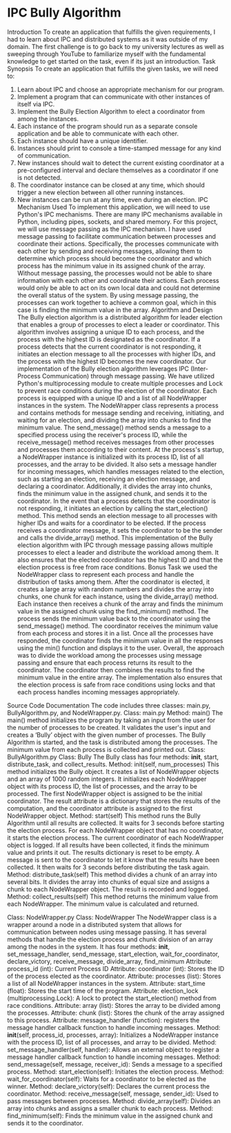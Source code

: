 # IPC Bully Algorithm
 
Introduction
To create an application that fulfills the given requirements, I had to learn about IPC and distributed systems as it was outside of my domain. The first challenge is to go back to my university lectures as well as sweeping through YouTube to familiarize myself with the fundamental knowledge to get started on the task, even if its just an introduction. 
Task Synopsis
To create an application that fulfills the given tasks, we will need to:
1.	Learn about IPC and choose an appropriate mechanism for our program.
2.	Implement a program that can communicate with other instances of itself via IPC.
3.	Implement the Bully Election Algorithm to elect a coordinator from among the instances.
4.	Each instance of the program should run as a separate console application and be able to communicate with each other.
5.	Each instance should have a unique identifier.
6.	Instances should print to console a time-stamped message for any kind of communication.
7.	New instances should wait to detect the current existing coordinator at a pre-configured interval and declare themselves as a coordinator if one is not detected.
8.	The coordinator instance can be closed at any time, which should trigger a new election between all other running instances.
9.	New instances can be run at any time, even during an election.
IPC Mechanism Used
To implement this application, we will need to use Python's IPC mechanisms. There are many IPC mechanisms available in Python, including pipes, sockets, and shared memory. For this project, we will use message passing as the IPC mechanism.
I have used message passing to facilitate communication between processes and coordinate their actions. Specifically, the processes communicate with each other by sending and receiving messages, allowing them to determine which process should become the coordinator and which process has the minimum value in its assigned chunk of the array.
Without message passing, the processes would not be able to share information with each other and coordinate their actions. Each process would only be able to act on its own local data and could not determine the overall status of the system. By using message passing, the processes can work together to achieve a common goal, which in this case is finding the minimum value in the array.
Algorithm and Design
The Bully election algorithm is a distributed algorithm for leader election that enables a group of processes to elect a leader or coordinator. This algorithm involves assigning a unique ID to each process, and the process with the highest ID is designated as the coordinator. If a process detects that the current coordinator is not responding, it initiates an election message to all the processes with higher IDs, and the process with the highest ID becomes the new coordinator.
Our implementation of the Bully election algorithm leverages IPC (Inter-Process Communication) through message passing. We have utilized Python's multiprocessing module to create multiple processes and Lock to prevent race conditions during the election of the coordinator. Each process is equipped with a unique ID and a list of all NodeWrapper instances in the system.
The NodeWrapper class represents a process and contains methods for message sending and receiving, initiating, and waiting for an election, and dividing the array into chunks to find the minimum value. The send_message() method sends a message to a specified process using the receiver's process ID, while the receive_message() method receives messages from other processes and processes them according to their content.
At the process's startup, a NodeWrapper instance is initialized with its process ID, list of all processes, and the array to be divided. It also sets a message handler for incoming messages, which handles messages related to the election, such as starting an election, receiving an election message, and declaring a coordinator. Additionally, it divides the array into chunks, finds the minimum value in the assigned chunk, and sends it to the coordinator.
In the event that a process detects that the coordinator is not responding, it initiates an election by calling the start_election() method. This method sends an election message to all processes with higher IDs and waits for a coordinator to be elected. If the process receives a coordinator message, it sets the coordinator to be the sender and calls the divide_array() method.
This implementation of the Bully election algorithm with IPC through message passing allows multiple processes to elect a leader and distribute the workload among them. It also ensures that the elected coordinator has the highest ID and that the election process is free from race conditions.
Bonus Task
we used the NodeWrapper class to represent each process and handle the distribution of tasks among them. After the coordinator is elected, it creates a large array with random numbers and divides the array into chunks, one chunk for each instance, using the divide_array() method.
Each instance then receives a chunk of the array and finds the minimum value in the assigned chunk using the find_minimum() method. The process sends the minimum value back to the coordinator using the send_message() method.
The coordinator receives the minimum value from each process and stores it in a list. Once all the processes have responded, the coordinator finds the minimum value in all the responses using the min() function and displays it to the user.
Overall, the approach was to divide the workload among the processes using message passing and ensure that each process returns its result to the coordinator. The coordinator then combines the results to find the minimum value in the entire array. The implementation also ensures that the election process is safe from race conditions using locks and that each process handles incoming messages appropriately.


Source Code Documentation
The code includes three classes: main.py, BullyAlgorithm.py, and NodeWrapper.py.
Class: main.py
Method: main()
The main() method initializes the program by taking an input from the user for the number of processes to be created. It validates the user's input and creates a ‘Bully’ object with the given number of processes. The Bully Algorithm is started, and the task is distributed among the processes. The minimum value from each process is collected and printed out.
Class: BullyAlgorithm.py
Class: Bully
The Bully class has four methods: __init__, start, distribute_task, and collect_results.
Method: init(self, num_processes)
This method initializes the Bully object. It creates a list of NodeWrapper objects and an array of 1000 random integers. It initializes each NodeWrapper object with its process ID, the list of processes, and the array to be processed. The first NodeWrapper object is assigned to be the initial coordinator. The result attribute is a dictionary that stores the results of the computation, and the coordinator attribute is assigned to the first NodeWrapper object.
Method: start(self)
This method runs the Bully Algorithm until all results are collected. It waits for 3 seconds before starting the election process. For each NodeWrapper object that has no coordinator, it starts the election process. The current coordinator of each NodeWrapper object is logged. If all results have been collected, it finds the minimum value and prints it out. The results dictionary is reset to be empty. A message is sent to the coordinator to let it know that the results have been collected. It then waits for 3 seconds before distributing the task again.
Method: distribute_task(self)
This method divides a chunk of an array into several bits. It divides the array into chunks of equal size and assigns a chunk to each NodeWrapper object. The result is recorded and logged.
Method: collect_results(self)
This method returns the minimum value from each NodeWrapper. The minimum value is calculated and returned.


Class: NodeWrapper.py
Class: NodeWrapper
The NodeWrapper class is a wrapper around a node in a distributed system that allows for communication between nodes using message passing. It has several methods that handle the election process and chunk division of an array among the nodes in the system.
It has four methods: __init__, set_message_handler, send_message, start_election, wait_for_coordinator, declare_victory, receive_message, divide_array, find_minimum 
Attribute: process_id (int): Current Process ID
Attribute: coordinator (int): Stores the ID of the process elected as the coordinator.
Attribute: processes (list): Stores a list of all NodeWrapper instances in the system.
Attribute: start_time (float): Stores the start time of the program.
Attribute: election_lock (multiprocessing.Lock): A lock to protect the start_election() method from race conditions.
Attribute: array (list): Stores the array to be divided among the processes.
Attribute: chunk (list): Stores the chunk of the array assigned to this process.
Attribute: message_handler (function): registers the message handler callback function to handle incoming messages.
Method: __init__(self, process_id, processes, array): Initializes a NodeWrapper instance with the process ID, list of all processes, and array to be divided.
Method: set_message_handler(self, handler): Allows an external object to register a message handler callback function to handle incoming messages.
Method: send_message(self, message, receiver_id): Sends a message to a specified process.
Method: start_election(self): Initiates the election process.
Method: wait_for_coordinator(self): Waits for a coordinator to be elected as the winner.
Method: declare_victory(self): Declares the current process the coordinator.
Method: receive_message(self, message, sender_id): Used to pass messages between processes.
Method: divide_array(self): Divides an array into chunks and assigns a smaller chunk to each process.
Method: find_minimum(self): Finds the minimum value in the assigned chunk and sends it to the coordinator.
